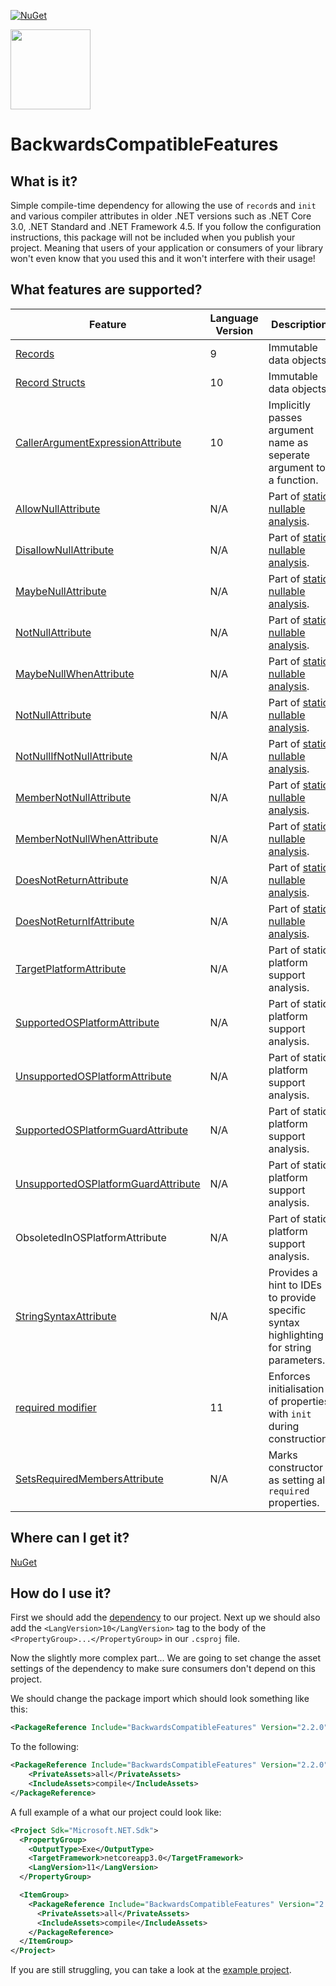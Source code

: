 [![NuGet](https://img.shields.io/nuget/v/BackwardsCompatibleFeatures.svg)](https://www.nuget.org/packages/BackwardsCompatibleFeatures/)  

<img src="https://raw.githubusercontent.com/CptWesley/BackwardsCompatibleFeatures/master/logo.png" width="128" height="128">

# BackwardsCompatibleFeatures
## What is it?
Simple compile-time dependency for allowing the use of `record`s and `init` and various compiler attributes in older .NET versions such as .NET Core 3.0, .NET Standard and .NET Framework 4.5.
If you follow the configuration instructions, this package will not be included when you publish your project.
Meaning that users of your application or consumers of your library won't even know that you used this and it won't interfere with their usage!

## What features are supported?
| Feature | Language Version | Description |
| - | - | - |
| [Records](https://learn.microsoft.com/en-us/dotnet/csharp/whats-new/tutorials/records) | 9 | Immutable data objects. |
| [Record Structs](https://learn.microsoft.com/en-us/dotnet/csharp/whats-new/tutorials/records) | 10 | Immutable data objects. |
| [CallerArgumentExpressionAttribute](https://learn.microsoft.com/en-us/dotnet/api/system.runtime.compilerservices.callerargumentexpressionattribute) | 10 | Implicitly passes argument name as seperate argument to a function. |
| [AllowNullAttribute](https://learn.microsoft.com/en-us/dotnet/api/system.diagnostics.codeanalysis.allownullattribute) | N/A | Part of [static nullable analysis](https://learn.microsoft.com/en-us/dotnet/csharp/language-reference/attributes/nullable-analysis). |
| [DisallowNullAttribute](https://learn.microsoft.com/en-us/dotnet/api/system.diagnostics.codeanalysis.disallownullattribute) | N/A | Part of [static nullable analysis](https://learn.microsoft.com/en-us/dotnet/csharp/language-reference/attributes/nullable-analysis). |
| [MaybeNullAttribute](https://learn.microsoft.com/en-us/dotnet/api/system.diagnostics.codeanalysis.maybenullattribute) | N/A | Part of [static nullable analysis](https://learn.microsoft.com/en-us/dotnet/csharp/language-reference/attributes/nullable-analysis). |
| [NotNullAttribute](https://learn.microsoft.com/en-us/dotnet/api/system.diagnostics.codeanalysis.notnullattribute) | N/A | Part of [static nullable analysis](https://learn.microsoft.com/en-us/dotnet/csharp/language-reference/attributes/nullable-analysis). |
| [MaybeNullWhenAttribute](https://learn.microsoft.com/en-us/dotnet/api/system.diagnostics.codeanalysis.maybenullwhenattribute) | N/A | Part of [static nullable analysis](https://learn.microsoft.com/en-us/dotnet/csharp/language-reference/attributes/nullable-analysis). |
| [NotNullAttribute](https://learn.microsoft.com/en-us/dotnet/api/system.diagnostics.codeanalysis.notnullwhenattribute) | N/A | Part of [static nullable analysis](https://learn.microsoft.com/en-us/dotnet/csharp/language-reference/attributes/nullable-analysis). |
| [NotNullIfNotNullAttribute](https://learn.microsoft.com/en-us/dotnet/api/system.diagnostics.codeanalysis.notnullifnotnullattribute) | N/A | Part of [static nullable analysis](https://learn.microsoft.com/en-us/dotnet/csharp/language-reference/attributes/nullable-analysis). |
| [MemberNotNullAttribute](https://learn.microsoft.com/en-us/dotnet/api/system.diagnostics.codeanalysis.membernotnullattribute) | N/A | Part of [static nullable analysis](https://learn.microsoft.com/en-us/dotnet/csharp/language-reference/attributes/nullable-analysis). |
| [MemberNotNullWhenAttribute](https://learn.microsoft.com/en-us/dotnet/api/system.diagnostics.codeanalysis.membernotnullwhenattribute) | N/A | Part of [static nullable analysis](https://learn.microsoft.com/en-us/dotnet/csharp/language-reference/attributes/nullable-analysis). |
| [DoesNotReturnAttribute](https://learn.microsoft.com/en-us/dotnet/api/system.diagnostics.codeanalysis.doesnotreturnattribute) | N/A | Part of [static nullable analysis](https://learn.microsoft.com/en-us/dotnet/csharp/language-reference/attributes/nullable-analysis). |
| [DoesNotReturnIfAttribute](https://learn.microsoft.com/en-us/dotnet/api/system.diagnostics.codeanalysis.doesnotreturnifattribute) | N/A | Part of [static nullable analysis](https://learn.microsoft.com/en-us/dotnet/csharp/language-reference/attributes/nullable-analysis). |
| [TargetPlatformAttribute](https://learn.microsoft.com/en-us/dotnet/api/system.runtime.versioning.targetplatformattribute) | N/A | Part of static platform support analysis. |
| [SupportedOSPlatformAttribute](https://learn.microsoft.com/en-us/dotnet/api/system.runtime.versioning.supportedosplatformattribute) | N/A | Part of static platform support analysis. |
| [UnsupportedOSPlatformAttribute](https://learn.microsoft.com/en-us/dotnet/api/system.runtime.versioning.unsupportedosplatformattribute) | N/A | Part of static platform support analysis. |
| [SupportedOSPlatformGuardAttribute](https://learn.microsoft.com/en-us/dotnet/api/system.runtime.versioning.supportedosplatformguardattribute) | N/A | Part of static platform support analysis. |
| [UnsupportedOSPlatformGuardAttribute](https://learn.microsoft.com/en-us/dotnet/api/system.runtime.versioning.unsupportedosplatformguardattribute) | N/A | Part of static platform support analysis. |
| ObsoletedInOSPlatformAttribute | N/A | Part of static platform support analysis. |
| [StringSyntaxAttribute](https://learn.microsoft.com/en-us/dotnet/api/system.diagnostics.codeanalysis.stringsyntaxattribute) | N/A | Provides a hint to IDEs to provide specific syntax highlighting for string parameters. |
| [required modifier](https://learn.microsoft.com/en-us/dotnet/csharp/language-reference/keywords/required) | 11 | Enforces initialisation of properties with `init` during construction. |
| [SetsRequiredMembersAttribute](https://learn.microsoft.com/en-us/dotnet/api/system.diagnostics.codeanalysis.setsrequiredmembersattribute) | N/A | Marks constructor as setting all `required` properties. |

## Where can I get it?
[NuGet](https://www.nuget.org/packages/BackwardsCompatibleFeatures/)

## How do I use it?
First we should add the [dependency](https://www.nuget.org/packages/BackwardsCompatibleFeatures/) to our project.
Next up we should also add the `<LangVersion>10</LangVersion>` tag to the body of the `<PropertyGroup>...</PropertyGroup>` in our `.csproj` file.

Now the slightly more complex part... We are going to set change the asset settings of the dependency to make sure consumers don't depend on this project.

We should change the package import which should look something like this:  
```xml
<PackageReference Include="BackwardsCompatibleFeatures" Version="2.2.0" />
```

To the following:
```xml
<PackageReference Include="BackwardsCompatibleFeatures" Version="2.2.0">
    <PrivateAssets>all</PrivateAssets>
    <IncludeAssets>compile</IncludeAssets>
</PackageReference>
```

A full example of a what our project could look like:
```xml
<Project Sdk="Microsoft.NET.Sdk">
  <PropertyGroup>
    <OutputType>Exe</OutputType>
    <TargetFramework>netcoreapp3.0</TargetFramework>
    <LangVersion>11</LangVersion>
  </PropertyGroup>

  <ItemGroup>
    <PackageReference Include="BackwardsCompatibleFeatures" Version="2.2.0">
      <PrivateAssets>all</PrivateAssets>
      <IncludeAssets>compile</IncludeAssets>
    </PackageReference>
  </ItemGroup>
</Project>
```

If you are still struggling, you can take a look at the [example project](https://github.com/CptWesley/BackwardsCompatibleFeatures/tree/master/src/BackwardsCompatibleFeatures.Example).
